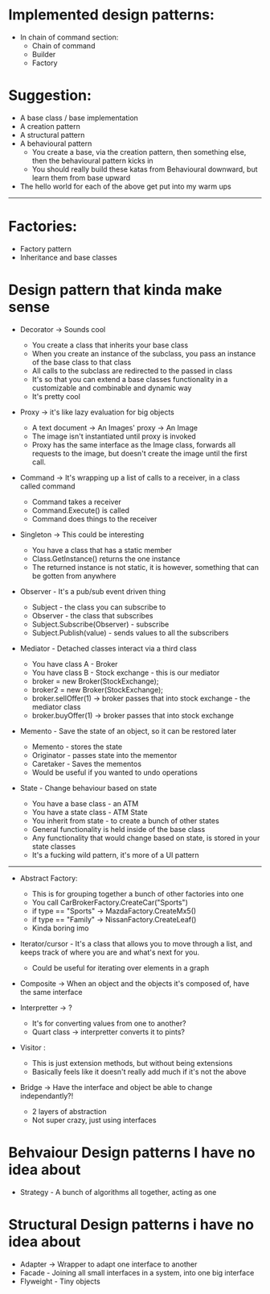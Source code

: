 # Implemented design patterns:
* In chain of command section:
    * Chain of command
    * Builder
    * Factory

# Suggestion:
* A base class / base implementation
* A creation pattern
* A structural pattern
* A behavioural pattern
    * You create a base, via the creation pattern, then something else, then the behavioural pattern kicks in
    * You should really build these katas from Behavioural downward, but learn them from base upward
* The hello world for each of the above get put into my warm ups

-----------------------------------------------------

# Factories:
* Factory pattern
* Inheritance and base classes

# Design pattern that kinda make sense
* Decorator -> Sounds cool
    * You create a class that inherits your base class
    * When you create an instance of the subclass, you pass an instance of the base class to that class
    * All calls to the subclass are redirected to the passed in class
    * It's so that you can extend a base classes functionality in a customizable and combinable and dynamic way
    * It's pretty cool

* Proxy -> it's like lazy evaluation for big objects
    * A text document -> An Images' proxy -> An Image
    * The image isn't instantiated until proxy is invoked
    * Proxy has the same interface as the Image class, forwards all requests to the image, but doesn't
      create the image until the first call.

* Command -> It's wrapping up a list of calls to a receiver, in a class called command
    * Command takes a receiver
    * Command.Execute() is called
    * Command does things to the receiver

* Singleton -> This could be interesting
    * You have a class that has a static member
    * Class.GetInstance() returns the one instance
    * The returned instance is not static, it is however, something that can be gotten from anywhere

* Observer - It's a pub/sub event driven thing
    * Subject - the class you can subscribe to
    * Observer - the class that subscribes
    * Subject.Subscribe(Observer) - subscribe
    * Subject.Publish(value) - sends values to all the subscribers

* Mediator - Detached classes interact via a third class
    * You have class A - Broker
    * You have class B - Stock exchange - this is our mediator
    * broker = new Broker(StockExchange);
    * broker2 = new Broker(StockExchange);
    * broker.sellOffer(1) -> broker passes that into stock exchange - the mediator class
    * broker.buyOffer(1) -> broker passes that into stock exchange

* Memento - Save the state of an object, so it can be restored later
    * Memento - stores the state
    * Originator - passes state into the mementor
    * Caretaker - Saves the mementos
    * Would be useful if you wanted to undo operations

* State - Change behaviour based on state
    * You have a base class - an ATM
    * You have a state class - ATM State
    * You inherit from state - to create a bunch of other states
    * General functionality is held inside of the base class
    * Any functionality that would change based on state, is stored in your state classes
    * It's a fucking wild pattern, it's more of a UI pattern

------------------------------------------------

* Abstract Factory:
    * This is for grouping together a bunch of other factories into one
    * You call CarBrokerFactory.CreateCar("Sports")
    * if type == "Sports" -> MazdaFactory.CreateMx5()
    * if type == "Family" -> NissanFactory.CreateLeaf()
    * Kinda boring imo

* Iterator/cursor - It's a class that allows you to move through a list, and keeps track of where you are and what's next for you.
  * Could be useful for iterating over elements in a graph

* Composite -> When an object and the objects it's composed of, have the same interface

* Interpretter -> ?
    * It's for converting values from one to another?
    * Quart class -> interpretter converts it to pints?

* Visitor :
    * This is just extension methods, but without being extensions
    * Basically feels like it doesn't really add much if it's not the above

* Bridge -> Have the interface and object be able to change independantly?!
    * 2 layers of abstraction
    * Not super crazy, just using interfaces

# Behvaiour Design patterns I have no idea about
* Strategy - A bunch of algorithms all together, acting as one

# Structural Design patterns i have no idea about
* Adapter -> Wrapper to adapt one interface to another
* Facade - Joining all small interfaces in a system, into one big interface
* Flyweight - Tiny objects
